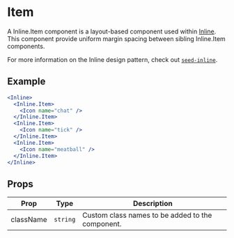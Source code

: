 # Item

A Inline.Item component is a layout-based component used within [Inline](./Inline.md). This component provide uniform margin spacing between sibling Inline.Item components.

For more information on the Inline design pattern, check out [`seed-inline`](https://developer.helpscout.com/seed/packs/seed-inline/).

## Example

```jsx
<Inline>
  <Inline.Item>
    <Icon name="chat" />
  </Inline.Item>
  <Inline.Item>
    <Icon name="tick" />
  </Inline.Item>
  <Inline.Item>
    <Icon name="meatball" />
  </Inline.Item>
</Inline>
```

## Props

| Prop      | Type     | Description                                      |
| --------- | -------- | ------------------------------------------------ |
| className | `string` | Custom class names to be added to the component. |
